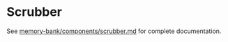 # Scrubber

See [memory-bank/components/scrubber.md](../../memory-bank/components/scrubber.md) for complete documentation.
